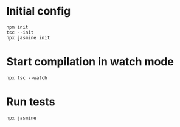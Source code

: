 # Initial config

```
npm init
tsc --init
npx jasmine init
```

# Start compilation in watch mode

```
npx tsc --watch
```

# Run tests

```
npx jasmine
```
